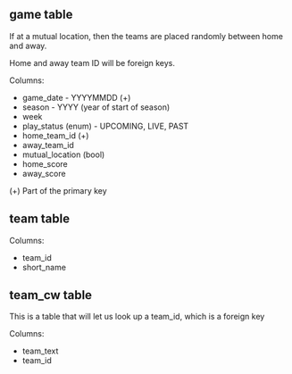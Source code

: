 game table
----------

If at a mutual location, then the teams are placed randomly between home and away.

Home and away team ID will be foreign keys.

Columns:

  * game_date - YYYYMMDD (+)
  * season - YYYY (year of start of season)
  * week
  * play_status (enum) - UPCOMING, LIVE, PAST
  * home_team_id (+)
  * away_team_id
  * mutual_location (bool)
  * home_score
  * away_score

(+) Part of the primary key

team table
----------

Columns:

  * team_id
  * short_name

team_cw table
---------------

This is a table that will let us look up a team_id, which is a foreign key

Columns:

  * team_text
  * team_id

